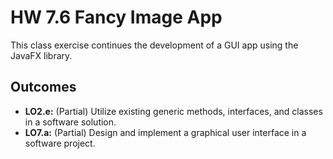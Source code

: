 # HW 7.6 Fancy Image App

This class exercise continues the development of a GUI app using the JavaFX library.

## Outcomes
* **LO2.e:** (Partial) Utilize existing generic methods, interfaces, and classes in a software solution.
* **LO7.a:** (Partial) Design and implement a graphical user interface in a software project.
